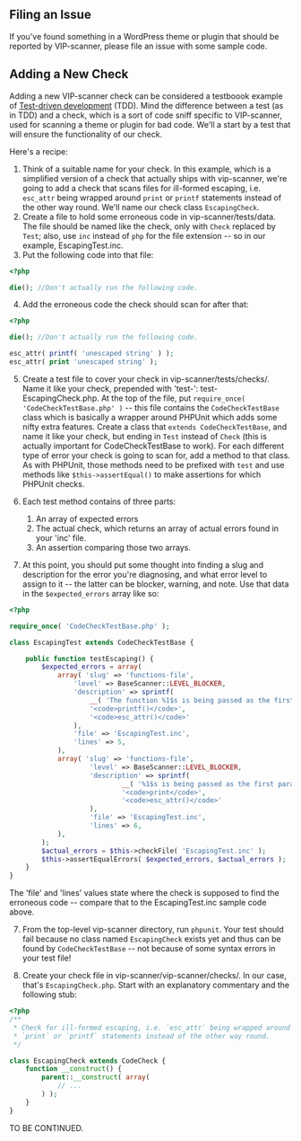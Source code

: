 Filing an Issue
---------------

If you've found something in a WordPress theme or plugin that should be reported by VIP-scanner, please file an issue with some sample code.

Adding a New Check
------------------

Adding a new VIP-scanner check can be considered a testboook example of [Test-driven development](https://en.wikipedia.org/wiki/Test-driven_development) (TDD). Mind the difference between a test (as in TDD) and a check, which is a sort of code sniff specific to VIP-scanner, used for scanning a theme or plugin for bad code. We'll a start by a test that will ensure the functionality of our check.

Here's a recipe:

1. Think of a suitable name for your check. In this example, which is a simplified version of a check that actually ships with vip-scanner, we're going to add a check that scans files for ill-formed escaping, i.e. `esc_attr` being wrapped around `print` or `printf` statements instead of the other way round. We'll name our check class `EscapingCheck`.
2. Create a file to hold some erroneous code in vip-scanner/tests/data. The file should be named like the check, only with `Check` replaced by `Test`; also, use `inc` instead of `php` for the file extension -- so in our example, EscapingTest.inc.
3. Put the following code into that file:

```php
<?php

die(); //Don't actually run the following code.
```

4. Add the erroneous code the check should scan for after that:

```php
<?php

die(); //Don't actually run the following code.

esc_attr( printf( 'unescaped string' ) );
esc_attr( print 'unescaped string' );
```

5. Create a test file to cover your check in vip-scanner/tests/checks/. Name it like your check, prepended with 'test-': test-EscapingCheck.php. At the top of the file, put `require_once( 'CodeCheckTestBase.php' )` -- this file contains the `CodeCheckTestBase` class which is basically a wrapper around PHPUnit which adds some nifty extra features. Create a class that `extends CodeCheckTestBase`, and name it like your check, but ending in `Test` instead of `Check` (this is actually important for CodeCheckTestBase to work). For each different type of error your check is going to scan for, add a method to that class. As with PHPUnit, those methods need to be prefixed with `test` and use methods like `$this->assertEqual()` to make assertions for which PHPUnit checks.

6. Each test method contains of three parts:

	1. An array of expected errors
	2. The actual check, which returns an array of actual errors found in your 'inc' file.
	3. An assertion comparing those two arrays.

7. At this point, you should put some thought into finding a slug and description for the error you're diagnosing, and what error level to assign to it -- the latter can be blocker, warning, and note. Use that data in the `$expected_errors` array like so:

```php
<?php

require_once( 'CodeCheckTestBase.php' );

class EscapingTest extends CodeCheckTestBase {

	public function testEscaping() {
		$expected_errors = array(
			array( 'slug' => 'functions-file',
				'level' => BaseScanner::LEVEL_BLOCKER,
				'description' => sprintf(
					__( 'The function %1$s is being passed as the first parameter of %2$s. This is problematic because %1$s echoes a string which will not be escaped by %2$s.', 'vip-scanner' ),
					'<code>printf()</code>',
					'<code>esc_attr()</code>'
				),
				'file' => 'EscapingTest.inc',
				'lines' => 5,
			),
			array( 'slug' => 'functions-file',
					'level' => BaseScanner::LEVEL_BLOCKER,
					'description' => sprintf(
							__( '%1$s is being passed as the first parameter of %2$s.', 'vip-scanner' ),
							'<code>print</code>',
							'<code>esc_attr()</code>'
					),
					'file' => 'EscapingTest.inc',
					'lines' => 6,
			),
		);
		$actual_errors = $this->checkFile( 'EscapingTest.inc' );
		$this->assertEqualErrors( $expected_errors, $actual_errors );
	}
}
```

The 'file' and 'lines' values state where the check is supposed to find the erroneous code -- compare that to the EscapingTest.inc sample code above.

7. From the top-level vip-scanner directory, run `phpunit`. Your test should fail because no class named `EscapingCheck` exists yet and thus can be found by `CodeCheckTestBase` -- not because of some syntax errors in your test file!

8. Create your check file in vip-scanner/vip-scanner/checks/. In our case, that's `EscapingCheck.php`. Start with an explanatory commentary and the following stub:

```php
<?php
/**
 * Check for ill-formed escaping, i.e. `esc_attr` being wrapped around
 * `print` or `printf` statements instead of the other way round.
 */

class EscapingCheck extends CodeCheck {
	function __construct() {
		parent::__construct( array(
			// ...
		) );
	}
}
```

TO BE CONTINUED.
